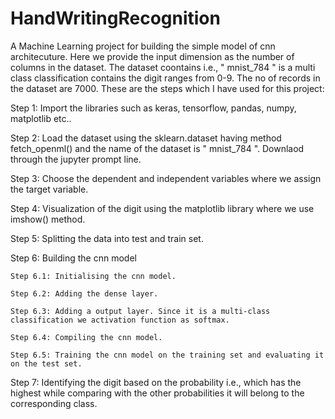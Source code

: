 # HandWritingRecognition
A Machine Learning project for building the simple model of cnn architecuture. Here we provide the input dimension as the number of columns in the dataset. The dataset coontains i.e., " mnist_784 " is a multi class classification contains the digit ranges from 0-9. The no of records in the dataset are 7000. 
These are the steps which I have used for this project:

Step 1: Import the libraries such as keras, tensorflow, pandas, numpy, matplotlib etc..

Step 2: Load the dataset using the sklearn.dataset having method fetch_openml() and the name of the dataset is " mnist_784 ". Downlaod through the jupyter prompt line.

Step 3: Choose the dependent and independent variables where we assign the target variable.

Step 4: Visualization of the digit using the matplotlib library where we use imshow() method.

Step 5: Splitting the data into test and train set.

Step 6: Building the cnn model

    Step 6.1: Initialising the cnn model.
  
    Step 6.2: Adding the dense layer.
  
    Step 6.3: Adding a output layer. Since it is a multi-class classification we activation function as softmax.
  
    Step 6.4: Compiling the cnn model.
  
    Step 6.5: Training the cnn model on the training set and evaluating it on the test set.

Step 7: Identifying the digit based on the probability i.e., which has the highest while comparing with the other probabilities it will belong to the corresponding class.
